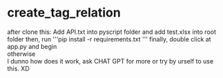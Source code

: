 # create_tag_relation
after clone this: Add API.txt into pyscript folder and add test.xlsx into root folder then, run '''pip install -r requirements.txt
''' finally, double click at app.py and begin <br/>
otherwise <br/>
I dunno how does it work, ask CHAT GPT for more or try by urself to use this. XD <br/>
